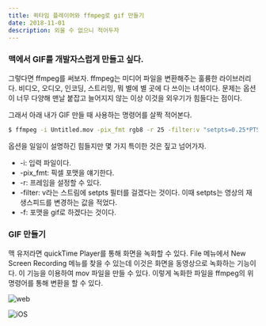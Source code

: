 ```yaml
---
title: 퀵타임 플레이어와 ffmpeg로 gif 만들기
date: 2018-11-01
description: 외울 수 없으니 적어두자
---
```


### 맥에서 GIF를 개발자스럽게 만들고 싶다. 

그렇다면 ffmpeg를 써보자. ffmpeg는 미디어 파일을 변환해주는 훌륭한 라이브러리다. 비디오, 오디오, 인코딩, 스트리밍, 뭐 별에 별 곳에 다 쓰이는 녀석이다. 문제는 옵션이 너무 다양해 맨날 붙잡고 늘어지지 않는 이상 이것을 외우기가 힘들다는 점이다.

그래서 아래 내가 GIF 만들 때 사용하는 명령어를 살짝 적어본다.

```bash
$ ffmpeg -i Untitled.mov -pix_fmt rgb8 -r 25 -filter:v "setpts=0.25*PTS" -f gif out.gif
```

옵션을 일일이 설명하긴 힘들지만 몇 가지 특이한 것은 짚고 넘어가자.

* -i: 입력 파일이다.
* -pix_fmt: 픽셀 포맷을 얘기한다.
* -r: 프레임을 설정할 수 있다.
* -filter: v라는 스트림에 setpts 필터를 걸겠다는 것이다. 이때 setpts는 영상의 재생스피드를 변경하는 값을 적었다.
* -f: 포맷을 gif로 하겠다는 것이다.

### GIF 만들기

맥 유저라면 quickTime Player를 통해 화면을 녹화할 수 있다. File 메뉴에서 New Screen Recording 메뉴를 찾을 수 있는데 이것은 화면을 동영상으로 녹화하는 기능이다. 이 기능을 이용하여 mov 파일을 만들 수 있다. 이렇게 녹화한 파일을 ffmpeg의 위 명령어를 통해 변환을 할 수 있다. 

![web](https://user-images.githubusercontent.com/1336102/47803381-ae4d1700-dd75-11e8-8511-d65d5a2173c6.gif)

![iOS](https://user-images.githubusercontent.com/1336102/49519619-bd7b3380-f8e4-11e8-92d5-4ddc182a3f2c.gif)

